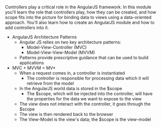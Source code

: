 Controllers play a critical role in the AngularJS framework. In this module you'll learn the role that controllers play, how they can be created, and how scope fits into the picture for binding data to views using a data-oriented approach. You'll also learn how to create an AngularJS module and how to add controllers into it.

+ AngularJS Architecture Patterns
  + Angular JS relies on two key architecture patterns:
    + Model-View-Controller (MVC)
    + Model-View-View-Model (MVVM)
  + Patterns provide prescriptive guidance that can be used to build applications
+ MVC + MVVM = MV*
  + When a request comes in, a controller is instantiated
    + The controller is responsible for processing data which it will retrieve from the model
  + In the AngularJS world data is stored in the $scope
    + The $scope, which will be injected into the controller, will have the properties for the data we want to expose to the view
  + The view does not interact with the controller, it goes through the $scope
  + The view is then rendered back to the browser
  + The View-Model is the view's data; the $scope is the view-model
  
